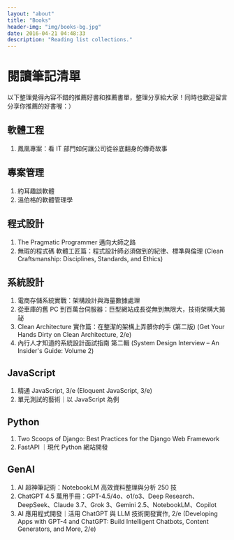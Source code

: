 ```yaml
---
layout: "about"
title: "Books"
header-img: "img/books-bg.jpg"
date: 2016-04-21 04:48:33
description: "Reading list collections."
---
```


# 閱讀筆記清單

以下整理覺得內容不錯的推薦好書和推薦書單，整理分享給大家！同時也歡迎留言分享你推薦的好書喔：）

## 軟體工程

1. 鳳凰專案：看 IT 部門如何讓公司從谷底翻身的傳奇故事

## 專案管理

1. 約耳趣談軟體
2. 溫伯格的軟體管理學

## 程式設計

1. The Pragmatic Programmer 邁向大師之路
2. 無瑕的程式碼 軟體工匠篇：程式設計師必須做到的紀律、標準與倫理 (Clean Craftsmanship: Disciplines, Standards, and Ethics)

## 系統設計

1. 電商存儲系統實戰：架構設計與海量數據處理
2. 從車庫的舊 PC 到百萬台伺服器：巨型網站成長從無到無限大，技術架構大揭祕
3. Clean Architecture 實作篇：在整潔的架構上弄髒你的手 (第二版) (Get Your Hands Dirty on Clean Architecture, 2/e)
4. 內行人才知道的系統設計面試指南 第二輯 (System Design Interview – An Insider's Guide: Volume 2)

## JavaScript

1. 精通 JavaScript, 3/e (Eloquent JavaScript, 3/e)
2. 單元測試的藝術｜以 JavaScript 為例

## Python

1. Two Scoops of Django: Best Practices for the Django Web Framework
2. FastAPI ｜現代 Python 網站開發

## GenAI

1. AI 超神筆記術：NotebookLM 高效資料整理與分析 250 技
2. ChatGPT 4.5 萬用手冊：GPT-4.5/4o、o1/o3、Deep Research、DeepSeek、Claude 3.7、Grok 3、Gemini 2.5、NotebookLM、Copilot
3. AI 應用程式開發｜活用 ChatGPT 與 LLM 技術開發實作, 2/e (Developing Apps with GPT-4 and ChatGPT: Build Intelligent Chatbots, Content Generators, and More, 2/e)
